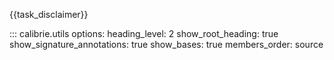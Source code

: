 {{task_disclaimer}}

::: calibrie.utils
    options:
      heading_level: 2
      show_root_heading: true
      show_signature_annotations: true
      show_bases: true
      members_order: source
